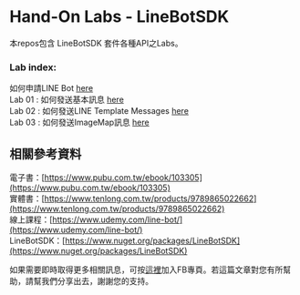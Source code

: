 # Hand-On Labs - LineBotSDK 

本repos包含 LineBotSDK 套件各種API之Labs。

### Lab index:
如何申請LINE Bot [here](https://github.com/isdaviddong/HOL-LineBotSDK/blob/master/00.%20%E5%A6%82%E4%BD%95%E7%94%B3%E8%AB%8BLINE%20Bot.md)  
Lab 01 : 如何發送基本訊息 [here](https://github.com/isdaviddong/HOL-LineBotSDK/blob/master/basic/Lab%2001%20:%20%E5%9F%BA%E6%9C%AC%E8%A8%8A%E6%81%AF%E6%8E%A8%E9%80%81.md)  
Lab 02 : 如何發送LINE Template Messages [here](https://github.com/isdaviddong/HOL-LineBotSDK/blob/master/basic/Lab%2002%20:%20%E6%8E%A8%E9%80%81LINE%20Template%20Messages.md)  
Lab 03 : 如何發送ImageMap訊息 [here](https://github.com/isdaviddong/HOL-LineBotSDK/blob/master/basic/Lab%2003:%E5%A6%82%E4%BD%95%E7%99%BC%E9%80%81ImageMap%E8%A8%8A%E6%81%AF.md)  


相關參考資料
---
電子書：[https://www.pubu.com.tw/ebook/103305](https://www.pubu.com.tw/ebook/103305)  
實體書：[https://www.tenlong.com.tw/products/9789865022662](https://www.tenlong.com.tw/products/9789865022662)  
線上課程：[https://www.udemy.com/line-bot/](https://www.udemy.com/line-bot/)  
LineBotSDK：[https://www.nuget.org/packages/LineBotSDK](https://www.nuget.org/packages/LineBotSDK)  

如果需要即時取得更多相關訊息，可按[這裡](https://www.facebook.com/DotNetWalker/)加入FB專頁。若這篇文章對您有所幫助，請幫我們分享出去，謝謝您的支持。
